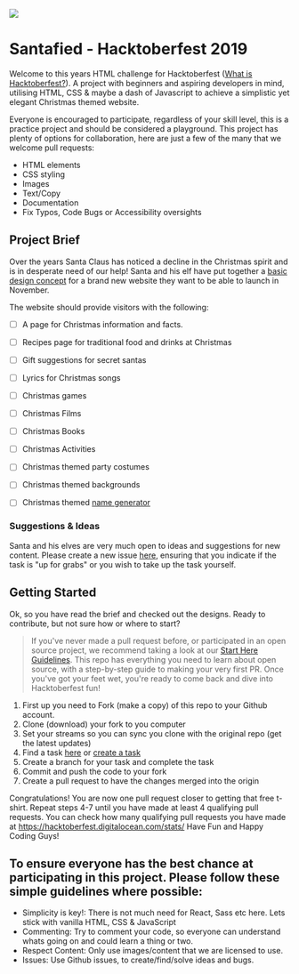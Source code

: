 ![](https://cdn.discordapp.com/attachments/598312632407293963/626070022447431783/santafied.png)
# Santafied - Hacktoberfest 2019 
 
Welcome to this years HTML challenge for Hacktoberfest ([What is Hacktoberfest?](https://github.com/zero-to-mastery/hacktoberfest-2019#what-is-hacktoberfest)). A project with beginners and aspiring developers in mind, utilising HTML, CSS & maybe a dash of Javascript to achieve a simplistic yet elegant Christmas themed website.
 
Everyone is encouraged to participate, regardless of your skill level, this is a practice project and should be considered a playground.  This project has plenty of options for collaboration, here are just a few of the many that we welcome pull requests: 
- HTML elements
- CSS styling
- Images
- Text/Copy
- Documentation
- Fix Typos, Code Bugs or Accessibility oversights
 
## Project Brief
Over the years Santa Claus has noticed a decline in the Christmas spirit and is in desperate need of our help! Santa and his elf have put together a [basic design concept](https://github.com/zero-to-mastery/Santafied/tree/master/design) for a brand new website they want to be able to launch in November.
 
The website should provide visitors with the following:
- [ ] A page for Christmas information and facts.
- [ ] Recipes page for traditional food and drinks at Christmas
- [ ] Gift suggestions for secret santas
- [ ] Lyrics for Christmas songs
- [ ] Christmas games
- [ ] Christmas Films
- [ ] Christmas Books
- [ ] Christmas Activities
- [ ] Christmas themed party costumes
- [ ] Christmas themed backgrounds
- [ ] Christmas themed [name generator](https://www.google.com/search?q=what+is+my+christmas+name&oq=what+is+my+christma&aqs=chrome.0.0j69i57j0l4.8031j0j4&sourceid=chrome&ie=UTF-8)
 
 
### Suggestions & Ideas
Santa and his elves are very much open to ideas and suggestions for new content. Please create a new issue [here](https://github.com/zero-to-mastery/Santafied/issues), ensuring that you indicate if the task is "up for grabs" or you wish to take up the task yourself. 
 
 
## Getting Started
Ok, so you have read the brief and checked out the designs. Ready to contribute, but not sure how or where to start?

> If you've never made a pull request before, or participated in an open source project, we recommend taking a look at our [Start Here Guidelines](https://github.com/zero-to-mastery/start-here-guidelines). This repo has everything you need to learn about open source, with a step-by-step guide to making your very first PR.
> Once you've got your feet wet, you're ready to come back and dive into Hacktoberfest fun!
 
1. First up you need to Fork (make a copy) of this repo to your Github account. 
2. Clone (download) your fork to you computer
3. Set your streams so you can sync you clone with the original repo (get the latest updates)
4. Find a task [here](https://github.com/zero-to-mastery/Santafied/projects/1?add_cards_query=is%3Aopen) or [create a task](https://github.com/zero-to-mastery/Santafied/issues)
5. Create a branch for your task and complete the task
6. Commit and push the code to your fork
7. Create a pull request to have the changes merged into the origin
 
Congratulations! You are now one pull request closer to getting that free t-shirt. Repeat steps 4-7 until you have made at least 4 qualifying pull requests. You can check how many qualifying pull requests you have made at https://hacktoberfest.digitalocean.com/stats/ Have Fun and Happy Coding Guys!
 
## To ensure everyone has the best chance at participating in this project. Please follow these simple guidelines where possible:
 
- Simplicity is key!: There is not much need for React, Sass etc here. Lets stick with vanilla HTML, CSS & JavaScript
- Commenting: Try to comment your code, so everyone can understand whats going on and could learn a thing or two.
- Respect Content: Only use images/content that we are licensed to use.
- Issues: Use Github issues, to create/find/solve ideas and bugs.
